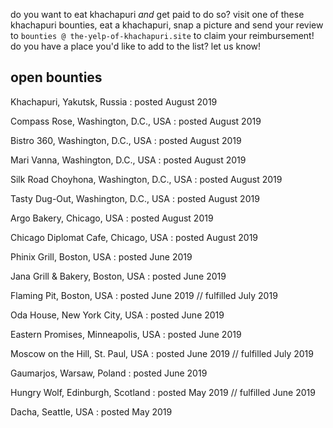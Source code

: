 do you want to eat khachapuri _and_ get paid to do so? visit one of these khachapuri bounties, eat a khachapuri, snap a picture and send your review to `bounties @ the-yelp-of-khachapuri.site` to claim your reimbursement! do you have a place you'd like to add to the list? let us know!

## open bounties

Khachapuri, Yakutsk, Russia
: posted August 2019

Compass Rose, Washington, D.C., USA
: posted August 2019

Bistro 360, Washington, D.C., USA
: posted August 2019

Mari Vanna, Washington, D.C., USA
: posted August 2019

Silk Road Choyhona, Washington, D.C., USA
: posted August 2019

Tasty Dug-Out, Washington, D.C., USA
: posted August 2019

Argo Bakery, Chicago, USA
: posted August 2019

Chicago Diplomat Cafe, Chicago, USA
: posted August 2019

Phinix Grill, Boston, USA
: posted June 2019

Jana Grill & Bakery, Boston, USA
: posted June 2019

<ss>Flaming Pit, Boston, USA</ss>
: posted June 2019 // fulfilled July 2019

Oda House, New York City, USA
: posted June 2019

Eastern Promises, Minneapolis, USA
: posted June 2019

<ss>Moscow on the Hill, St. Paul, USA</ss>
: posted June 2019 // fulfilled July 2019

Gaumarjos, Warsaw, Poland
: posted June 2019

<ss>Hungry Wolf, Edinburgh, Scotland</ss>
: posted May 2019 // fulfilled June 2019

Dacha, Seattle, USA
: posted May 2019